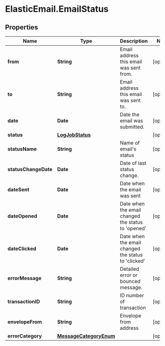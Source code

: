 # ElasticEmail.EmailStatus

## Properties

Name | Type | Description | Notes
------------ | ------------- | ------------- | -------------
**from** | **String** | Email address this email was sent from. | [optional] 
**to** | **String** | Email address this email was sent to. | [optional] 
**date** | **Date** | Date the email was submitted. | [optional] 
**status** | [**LogJobStatus**](LogJobStatus.md) |  | [optional] 
**statusName** | **String** | Name of email&#39;s status | [optional] 
**statusChangeDate** | **Date** | Date of last status change. | [optional] 
**dateSent** | **Date** | Date when the email was sent | [optional] 
**dateOpened** | **Date** | Date when the email changed the status to &#39;opened&#39; | [optional] 
**dateClicked** | **Date** | Date when the email changed the status to &#39;clicked&#39; | [optional] 
**errorMessage** | **String** | Detailed error or bounced message. | [optional] 
**transactionID** | **String** | ID number of transaction | [optional] 
**envelopeFrom** | **String** | Envelope from address | [optional] 
**errorCategory** | [**MessageCategoryEnum**](MessageCategoryEnum.md) |  | [optional] 


